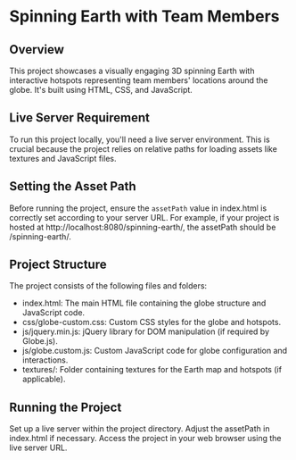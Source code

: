 # Spinning Earth with Team Members

## Overview

This project showcases a visually engaging 3D spinning Earth with interactive hotspots representing team members' locations around the globe. It's built using HTML, CSS, and JavaScript.

## Live Server Requirement

To run this project locally, you'll need a live server environment. This is crucial because the project relies on relative paths for loading assets like textures and JavaScript files.

## Setting the Asset Path

Before running the project, ensure the `assetPath` value in index.html is correctly set according to your server URL. For example, if your project is hosted at http://localhost:8080/spinning-earth/, the assetPath should be /spinning-earth/.

## Project Structure

The project consists of the following files and folders:

* index.html: The main HTML file containing the globe structure and JavaScript code.
* css/globe-custom.css: Custom CSS styles for the globe and hotspots.
* js/jquery.min.js: jQuery library for DOM manipulation (if required by Globe.js).
* js/globe.custom.js: Custom JavaScript code for globe configuration and interactions.
* textures/: Folder containing textures for the Earth map and hotspots (if applicable).

## Running the Project

Set up a live server within the project directory.
Adjust the assetPath in index.html if necessary.
Access the project in your web browser using the live server URL.
